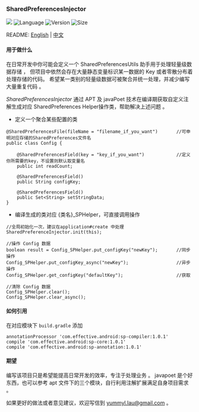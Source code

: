 ### SharedPreferencesInjector
[![](https://travis-ci.org/YummyLau/SharedPreferencesInjector.svg?branch=master)](https://travis-ci.org/YummyLau/SharedPreferencesInjector)
![Language](https://img.shields.io/badge/language-java-orange.svg)
![Version](https://img.shields.io/badge/version-1.0.1-blue.svg)
![Size](https://img.shields.io/badge/size-11K-brightgreen.svg)

README: [English](https://github.com/YummyLau/SharedPreferencesInjector/blob/master/README.md) | [中文](https://github.com/YummyLau/SharedPreferencesInjector/blob/master/README-zh.md)

#### 用于做什么

在日常开发中你可能会定义一个 SharedPreferencesUtils 助手用于处理轻量级数据存储 ， 但项目中依然会存在大量静态变量标识某一数据的 Key 或者零散分布着处理存储的代码。 希望某一类别的轻量级数据可被聚合并统一处理，并减少编写大量重复代码 。

*SharedPreferencesInjector* 通过 APT 及 javaPoet 技术在编译期获取自定义注解生成对应 SharedPreferences Helper操作类，帮助解决上述问题 。

* 定义一个聚合某些配置的类

```
@SharedPreferencesFile(fileName = "filename_if_you_want")       //可申明对应存储的SharedPreferences文件名
public class Config {

    @SharedPreferencesField(key = "key_if_you_want")            //定义你所需要的key，不设置则默认取变量名
    public int readCount;

    @SharedPreferencesField()
    public String configKey;

    @SharedPreferencesField()
    public Set<String> setStringData;
}
```

* 编译生成的类对应 {类名}_SPHelper，可直接调用操作

```
//全局初始化一次，建议在application#create 中处理
SharedPreferenceInjector.init(this);

//操作 Config 数据
boolean result = Config_SPHelper.put_configKey("newKey");       //同步操作
Config_SPHelper.put_configKey_async("newKey");                  //异步操作
Config_SPHelper.get_configKey("defaultKey");                    //获取

//清除 Config 数据
Config_SPHelper.clear();
Config_SPHelper.clear_async();
```

#### 如何引用
在对应模块下 `build.gradle` 添加
```
annotationProcessor 'com.effective.android:sp-compiler:1.0.1'
compile 'com.effective.android:sp-core:1.0.1'
compile 'com.effective.android:sp-annotation:1.0.1'
```

#### 期望
编写该项目只是希望能提高日常开发的效率，专注于处理业务 。 javapoet 是个好东西，也可以参考 apt 文件下的三个模块，自行利用注解扩展满足自身项目需求 。

如果更好的做法或者意见建议，欢迎写信到 yummyl.lau@gmail.com 。
